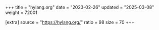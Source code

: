 +++
title = "hylang.org"
date = "2023-02-26"
updated = "2025-03-08"
weight = 72001

[extra]
source = "https://hylang.org/"
ratio = 98
size = 70
+++
